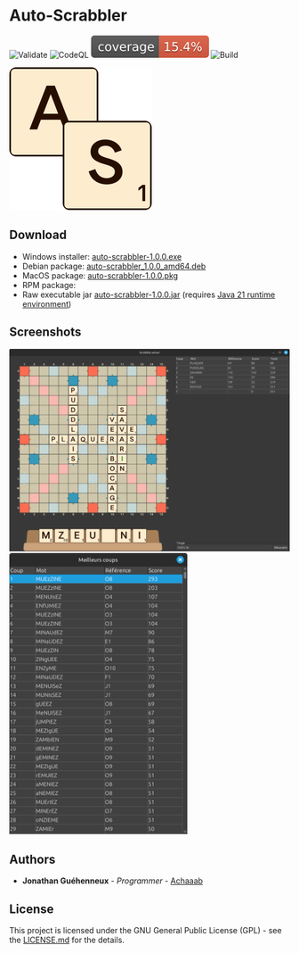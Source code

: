 # Auto-Scrabbler
![Validate](https://github.com/Achaaab/auto-scrabbler/actions/workflows/validate.yaml/badge.svg)
![CodeQL](https://github.com/Achaaab/auto-scrabbler/actions/workflows/github-code-scanning/codeql/badge.svg)
![Coverage](.github/badges/jacoco.svg)
![Build](https://github.com/Achaaab/auto-scrabbler/actions/workflows/build.yaml/badge.svg)

<img src="src/main/resources/icon_256.png" width="256" alt="Auto-Scrabbler icon"/>

## Download
* Windows installer: [auto-scrabbler-1.0.0.exe](https://github.com/Achaaab/auto-scrabbler/releases/download/untagged-e02a371747a82571bd4e/auto-scrabbler-1.0.0.exe)
* Debian package: [auto-scrabbler_1.0.0_amd64.deb](https://github.com/Achaaab/auto-scrabbler/releases/download/untagged-e02a371747a82571bd4e/auto-scrabbler_1.0.0_amd64.deb)
* MacOS package: [auto-scrabbler-1.0.0.pkg](https://github.com/Achaaab/auto-scrabbler/releases/download/untagged-e02a371747a82571bd4e/auto-scrabbler-1.0.0.pkg)
* RPM package:
* Raw executable jar [auto-scrabbler-1.0.0.jar](https://github.com/Achaaab/auto-scrabbler/releases/download/untagged-e02a371747a82571bd4e/auto-scrabbler-1.0.0.jar) (requires [Java 21 runtime environment](https://adoptium.net/fr/temurin/releases/?package=jre&version=21))

## Screenshots
<img src="data/screenshots/french_duplicate.png" width="1024" alt="gameplay screenshot"/>
<img src="data/screenshots/french_duplicate_solve.png" width="320" alt="about screenshot"/>

## Authors
* **Jonathan Guéhenneux** - *Programmer* - [Achaaab](https://github.com/Achaaab)

## License
This project is licensed under the GNU General Public License (GPL) - see the [LICENSE.md](LICENSE.md) for the details.
